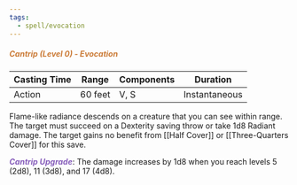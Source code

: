 ```yaml
---
tags:
  - spell/evocation
---
```

##### *<span style="color:rgb(203, 123, 55)">Cantrip (Level 0) - Evocation</span>*

|Casting Time|Range|Components|Duration|
|---|---|---|---|
|Action|60 feet|V, S|Instantaneous|


Flame-like radiance descends on a creature that you can see within range. The target must succeed on a Dexterity saving throw or take 1d8 Radiant damage. The target gains no benefit from [[Half Cover]] or [[Three-Quarters Cover]] for this save.

***<span style="color:rgb(134, 93, 187)">Cantrip Upgrade</span>***: The damage increases by 1d8 when you reach levels 5 (2d8), 11 (3d8), and 17 (4d8).